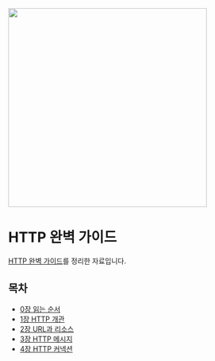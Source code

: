 <img src="./image/스크린샷 2020-09-09 오후 2.54.51.png" width="400" />



# HTTP 완벽 가이드

[HTTP 완벽 가이드](http://www.yes24.com/Product/Goods/15381085?OzSrank=1)를 정리한 자료입니다.



## 목차

* [0장 읽는 순서](https://github.com/binghe819/TIL/blob/master/Network/HTTP%20The%20Definitive%20Guide/0%E1%84%8C%E1%85%A1%E1%86%BC.%20%E1%84%8B%E1%85%B5%E1%86%B0%E1%84%82%E1%85%B3%E1%86%AB%20%E1%84%89%E1%85%AE%E1%86%AB%E1%84%89%E1%85%A5.md)
* [1장 HTTP 개관](https://github.com/binghe819/TIL/blob/master/Network/HTTP%20The%20Definitive%20Guide/1%E1%84%8C%E1%85%A1%E1%86%BC.%20HTTP%20%E1%84%80%E1%85%A2%E1%84%80%E1%85%AA%E1%86%AB.md)
* [2장 URL과 리소스](https://github.com/binghe819/TIL/blob/master/Network/HTTP%20The%20Definitive%20Guide/2%E1%84%8C%E1%85%A1%E1%86%BC.%20URL%E1%84%80%E1%85%AA%20%E1%84%85%E1%85%B5%E1%84%89%E1%85%A9%E1%84%89%E1%85%B3.md)
* [3장 HTTP 메시지](https://github.com/binghe819/TIL/blob/master/Network/HTTP%20The%20Definitive%20Guide/3%E1%84%8C%E1%85%A1%E1%86%BC.%20HTTP%20%E1%84%86%E1%85%A6%E1%84%89%E1%85%B5%E1%84%8C%E1%85%B5.md)
* [4장 HTTP 커넥션](https://github.com/binghe819/TIL/blob/master/Network/HTTP%20The%20Definitive%20Guide/4%E1%84%8C%E1%85%A1%E1%86%BC.%20HTTP%20%E1%84%8F%E1%85%A5%E1%84%82%E1%85%A6%E1%86%A8%E1%84%89%E1%85%A7%E1%86%AB.md)

